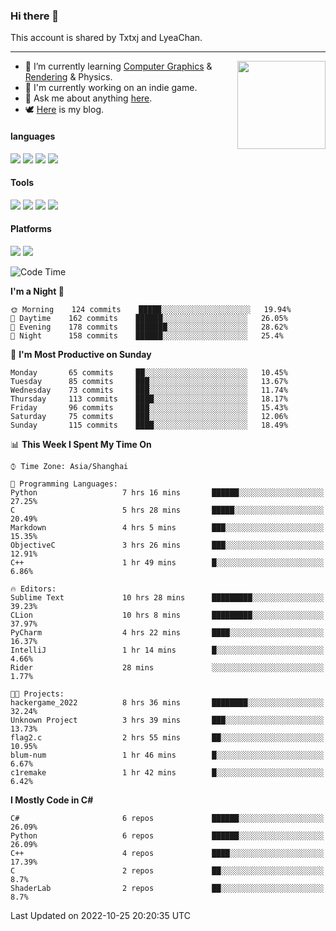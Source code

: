 ### Hi there 👋

This account is shared by Txtxj and LyeaChan.

---

<img align="right" height="141" src="https://github-readme-stats.vercel.app/api?username=txtxj&theme=tokyonight&show_icons=true&count_private=true">

- 🌱 I’m currently learning [Computer Graphics](https://github.com/txtxj/GAMES101) & [Rendering](https://github.com/txtxj/GAMES202) & Physics.
- 🐶 I'm currently working on an indie game.
- 💬 Ask me about anything [here](https://github.com/txtxj/txtxj/issues).
- 🕊️ [Here](https://txtxj.top) is my blog.

#### languages

![](https://img.shields.io/badge/C++-00599C?logo=cplusplus&logoColor=fff)
![](https://img.shields.io/badge/Python-3e74a2?logo=python&logoColor=fff)
![](https://img.shields.io/badge/C%23-239120?logo=csharp&logoColor=fff)
![](https://img.shields.io/badge/C-A8B9CC?logo=c&logoColor=555)


#### Tools

![](https://img.shields.io/badge/JetBrains-000000?logo=jetbrains&logoColor=fff)
![](https://img.shields.io/badge/Unity-FFFFFF?logo=unity&logoColor=000)
![](https://img.shields.io/badge/SublimeText_3-FF9800?logo=sublimetext&logoColor=fff)
![](https://img.shields.io/badge/Blender-F5792A?logo=blender&logoColor=fff)


#### Platforms

![](https://img.shields.io/badge/Windows_10-0078D6?logo=windows&logoColor=fff)
![](https://img.shields.io/badge/Ubuntu_20.04-E95420?logo=ubuntu&logoColor=fff)


<!--START_SECTION:waka-->
![Code Time](http://img.shields.io/badge/Code%20Time-430%20hrs%2042%20mins-blue)

**I'm a Night 🦉** 

```text
🌞 Morning    124 commits    █████░░░░░░░░░░░░░░░░░░░░   19.94% 
🌆 Daytime    162 commits    ██████░░░░░░░░░░░░░░░░░░░   26.05% 
🌃 Evening    178 commits    ███████░░░░░░░░░░░░░░░░░░   28.62% 
🌙 Night      158 commits    ██████░░░░░░░░░░░░░░░░░░░   25.4%

```
📅 **I'm Most Productive on Sunday** 

```text
Monday       65 commits     ██░░░░░░░░░░░░░░░░░░░░░░░   10.45% 
Tuesday      85 commits     ███░░░░░░░░░░░░░░░░░░░░░░   13.67% 
Wednesday    73 commits     ███░░░░░░░░░░░░░░░░░░░░░░   11.74% 
Thursday     113 commits    ████░░░░░░░░░░░░░░░░░░░░░   18.17% 
Friday       96 commits     ███░░░░░░░░░░░░░░░░░░░░░░   15.43% 
Saturday     75 commits     ███░░░░░░░░░░░░░░░░░░░░░░   12.06% 
Sunday       115 commits    ████░░░░░░░░░░░░░░░░░░░░░   18.49%

```


📊 **This Week I Spent My Time On** 

```text
⌚︎ Time Zone: Asia/Shanghai

💬 Programming Languages: 
Python                   7 hrs 16 mins       ██████░░░░░░░░░░░░░░░░░░░   27.25% 
C                        5 hrs 28 mins       █████░░░░░░░░░░░░░░░░░░░░   20.49% 
Markdown                 4 hrs 5 mins        ███░░░░░░░░░░░░░░░░░░░░░░   15.35% 
ObjectiveC               3 hrs 26 mins       ███░░░░░░░░░░░░░░░░░░░░░░   12.91% 
C++                      1 hr 49 mins        █░░░░░░░░░░░░░░░░░░░░░░░░   6.86%

🔥 Editors: 
Sublime Text             10 hrs 28 mins      █████████░░░░░░░░░░░░░░░░   39.23% 
CLion                    10 hrs 8 mins       █████████░░░░░░░░░░░░░░░░   37.97% 
PyCharm                  4 hrs 22 mins       ████░░░░░░░░░░░░░░░░░░░░░   16.37% 
IntelliJ                 1 hr 14 mins        █░░░░░░░░░░░░░░░░░░░░░░░░   4.66% 
Rider                    28 mins             ░░░░░░░░░░░░░░░░░░░░░░░░░   1.77%

🐱‍💻 Projects: 
hackergame_2022          8 hrs 36 mins       ████████░░░░░░░░░░░░░░░░░   32.24% 
Unknown Project          3 hrs 39 mins       ███░░░░░░░░░░░░░░░░░░░░░░   13.73% 
flag2.c                  2 hrs 55 mins       ██░░░░░░░░░░░░░░░░░░░░░░░   10.95% 
blum-num                 1 hr 46 mins        █░░░░░░░░░░░░░░░░░░░░░░░░   6.67% 
c1remake                 1 hr 42 mins        █░░░░░░░░░░░░░░░░░░░░░░░░   6.42%

```

**I Mostly Code in C#** 

```text
C#                       6 repos             ██████░░░░░░░░░░░░░░░░░░░   26.09% 
Python                   6 repos             ██████░░░░░░░░░░░░░░░░░░░   26.09% 
C++                      4 repos             ████░░░░░░░░░░░░░░░░░░░░░   17.39% 
C                        2 repos             ██░░░░░░░░░░░░░░░░░░░░░░░   8.7% 
ShaderLab                2 repos             ██░░░░░░░░░░░░░░░░░░░░░░░   8.7%

```



 Last Updated on 2022-10-25 20:20:35 UTC
<!--END_SECTION:waka-->
